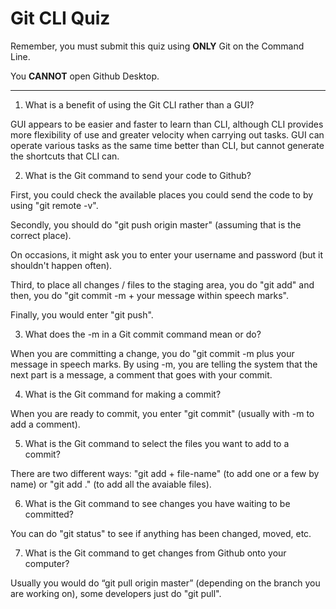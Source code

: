 # Git CLI Quiz

Remember, you must submit this quiz using **ONLY** Git on the Command Line.

You **CANNOT** open Github Desktop.

---

1. What is a benefit of using the Git CLI rather than a GUI?

<!-- Answer -->

GUI appears to be easier and faster to learn than CLI, although CLI provides more flexibility of use and greater velocity when carrying out tasks.
GUI can operate various tasks as the same time better than CLI, but cannot generate the shortcuts that CLI can.

2. What is the Git command to send your code to Github?

<!-- Answer -->

First, you could check the available places you could send the code to by using "git remote -v".

Secondly, you should do "git push origin master" (assuming that is the correct place).

On occasions, it might ask you to enter your username and password (but it shouldn't happen often).

Third, to place all changes / files to the staging area, you do "git add" and then, you do "git commit -m + your message within speech marks".

Finally, you would enter "git push".

3. What does the -m in a Git commit command mean or do?

<!-- Answer -->

When you are committing a change, you do "git commit -m plus your message in speech marks.
By using -m, you are telling the system that the next part is a message, a comment that goes with your commit.

4. What is the Git command for making a commit?

<!-- Answer -->

When you are ready to commit, you enter "git commit" (usually with -m to add a comment).

5. What is the Git command to select the files you want to add to a commit?

<!-- Answer -->

There are two different ways: "git add + file-name" (to add one or a few by name) or "git add ." (to add all the avaiable files).

6. What is the Git command to see changes you have waiting to be committed?

<!-- Answer -->

You can do "git status" to see if anything has been changed, moved, etc.

7. What is the Git command to get changes from Github onto your computer?

<!-- Answer -->

Usually you would do “git pull origin master” (depending on the branch you are working on), some developers just do "git pull".
